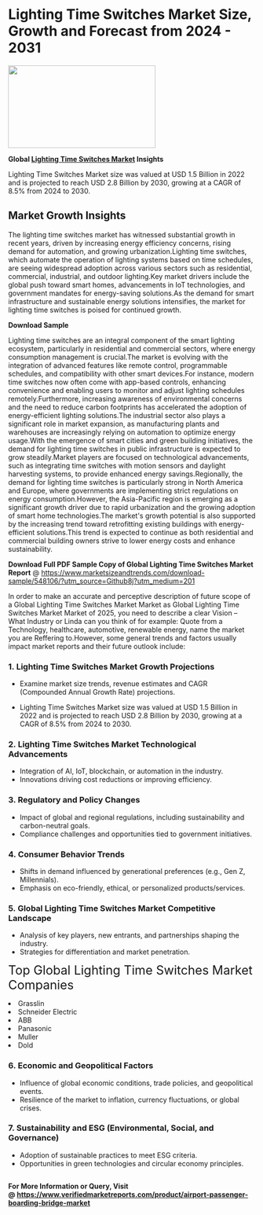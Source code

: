 <H1>Lighting Time Switches Market Size, Growth and Forecast from 2024 - 2031</H1><img class="aligncenter size-medium wp-image-584254" src="https://thirdeyenews.in/wp-content/uploads/2024/09/Global-Market-Research-300x168.jpeg" alt="" width="300" height="168" /><p><strong>Global&nbsp;<a href="https://www.marketsizeandtrends.com/download-sample/548106/?utm_source=Github8j?utm_medium=201">Lighting Time Switches Market</a> Insights</strong></p><p>Lighting Time Switches Market size was valued at USD 1.5 Billion in 2022 and is projected to reach USD 2.8 Billion by 2030, growing at a CAGR of 8.5% from 2024 to 2030.</p><p><h2>Market Growth Insights</h2> <p>The lighting time switches market has witnessed substantial growth in recent years, driven by increasing energy efficiency concerns, rising demand for automation, and growing urbanization.Lighting time switches, which automate the operation of lighting systems based on time schedules, are seeing widespread adoption across various sectors such as residential, commercial, industrial, and outdoor lighting.Key market drivers include the global push toward smart homes, advancements in IoT technologies, and government mandates for energy-saving solutions.As the demand for smart infrastructure and sustainable energy solutions intensifies, the market for lighting time switches is poised for continued growth.</p> <p><strong>Download Sample</strong></p> <p>Lighting time switches are an integral component of the smart lighting ecosystem, particularly in residential and commercial sectors, where energy consumption management is crucial.The market is evolving with the integration of advanced features like remote control, programmable schedules, and compatibility with other smart devices.For instance, modern time switches now often come with app-based controls, enhancing convenience and enabling users to monitor and adjust lighting schedules remotely.Furthermore, increasing awareness of environmental concerns and the need to reduce carbon footprints has accelerated the adoption of energy-efficient lighting solutions.The industrial sector also plays a significant role in market expansion, as manufacturing plants and warehouses are increasingly relying on automation to optimize energy usage.With the emergence of smart cities and green building initiatives, the demand for lighting time switches in public infrastructure is expected to grow steadily.Market players are focused on technological advancements, such as integrating time switches with motion sensors and daylight harvesting systems, to provide enhanced energy savings.Regionally, the demand for lighting time switches is particularly strong in North America and Europe, where governments are implementing strict regulations on energy consumption.However, the Asia-Pacific region is emerging as a significant growth driver due to rapid urbanization and the growing adoption of smart home technologies.The market's growth potential is also supported by the increasing trend toward retrofitting existing buildings with energy-efficient solutions.This trend is expected to continue as both residential and commercial building owners strive to lower energy costs and enhance sustainability.</p> <p><span class=""><strong>Download Full PDF Sample Copy of Global Lighting Time Switches Market Report</strong> @ <a href="https://www.marketsizeandtrends.com/download-sample/548106/?utm_source=Github8j?utm_medium=201" target="_blank">https://www.marketsizeandtrends.com/download-sample/548106/?utm_source=Github8j?utm_medium=201</a></span></p><p>In order to make an accurate and perceptive description of future scope of a Global&nbsp;Lighting Time Switches Market Market as Global&nbsp;Lighting Time Switches Market Market of 2025, you need to describe a clear Vision &ndash; What Industry or Linda can you think of for example: Quote from a Technology, healthcare, automotive, renewable energy, name the market you are Reffering to.However, some general trends and factors usually impact market reports and their future outlook include:</p><h3>1.&nbsp;<strong>Lighting Time Switches Market Growth Projections</strong></h3><ul><li>Examine market size trends, revenue estimates and CAGR (Compounded Annual Growth Rate) projections.</li><li><p>Lighting Time Switches Market size was valued at USD 1.5 Billion in 2022 and is projected to reach USD 2.8 Billion by 2030, growing at a CAGR of 8.5% from 2024 to 2030.</p></li></ul><h3>2.&nbsp;<strong>Lighting Time Switches Market Technological Advancements</strong></h3><ul><li>Integration of AI, IoT, blockchain, or automation in the industry.</li><li>Innovations driving cost reductions or improving efficiency.</li></ul><h3>3.&nbsp;<strong>Regulatory and Policy Changes</strong></h3><ul><li>Impact of global and regional regulations, including sustainability and carbon-neutral goals.</li><li>Compliance challenges and opportunities tied to government initiatives.</li></ul><h3>4.&nbsp;<strong>Consumer Behavior Trends</strong></h3><ul><li>Shifts in demand influenced by generational preferences (e.g., Gen Z, Millennials).</li><li>Emphasis on eco-friendly, ethical, or personalized products/services.</li></ul><h3>5.&nbsp;<strong>Global Lighting Time Switches Market Competitive Landscape</strong></h3><ul><li>Analysis of key players, new entrants, and partnerships shaping the industry.</li><li>Strategies for differentiation and market penetration.</li></ul><p data-pm-slice="1 1 []"><span style="color: inherit; font-family: inherit; font-size: 25px;">Top Global Lighting Time Switches Market Companies</span></p><div class="" data-test-id=""><p><li>Grasslin</li><li> Schneider Electric</li><li> ABB</li><li> Panasonic</li><li> Muller</li><li> Dold</li></p></div><h3>6.&nbsp;<strong>Economic and Geopolitical Factors</strong></h3><ul><li>Influence of global economic conditions, trade policies, and geopolitical events.</li><li>Resilience of the market to inflation, currency fluctuations, or global crises.</li></ul><h3>7.&nbsp;<strong>Sustainability and ESG (Environmental, Social, and Governance)</strong></h3><ul><li>Adoption of sustainable practices to meet ESG criteria.</li><li>Opportunities in green technologies and circular economy principles.</li></ul><h2><strong style="font-size: 14px;">For More Information or Query, Visit @&nbsp;</strong><a style="background-color: #ffffff; font-size: 14px;" href="https://www.marketsizeandtrends.com/report/lighting-time-switches-market/" target="_blank">https://www.verifiedmarketreports.com/product/airport-passenger-boarding-bridge-market</a></h2>